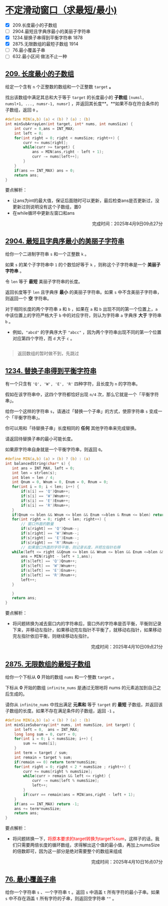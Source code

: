 # [不定滑动窗口（求最短/最小)](https://leetcode.cn/discuss/post/0viNMK/)

- [x] 209.长度最小的子数组
- [ ] 2904.最短且字典序最小的美丽子字符串
- [x] 1234.替换子串得到平衡字符串 1878
- [x] 2875.无限数组的最短子数组 1914
- [ ] 76.最小覆盖子串
- [ ] 632.最小区间 做法不止一种

##  [209. 长度最小的子数组](https://leetcode.cn/problems/minimum-size-subarray-sum/)

给定一个含有 `n` 个正整数的数组和一个正整数 `target` **。**

找出该数组中满足其总和大于等于 `target` 的长度最小的 **子数组** `[numsl, numsl+1, ..., numsr-1, numsr]` ，并返回其长度**。**如果不存在符合条件的子数组，返回 `0` 。

```c
#define MIN(a,b) (a) < (b) ? (a) : (b)
int minSubArrayLen(int target, int* nums, int numsSize) {
    int curr = 0,ans = INT_MAX;
    int left = 0;
    for(int right = 0; right < numsSize; right++) {
        curr += nums[right];
        while(curr >= target) {
            ans = MIN(ans,right - left + 1);
            curr -= nums[left++];
        }
    }
    if(ans == INT_MAX) ans = 0;
    return ans;
}
```

要点解析：

- 让ans为int的最大值，保证后面随时可以更新，最后检查ans是否更新过，没更新过则说明没有这个子数组，置0
- 在while循环中更新左窗口和ans

<p align="right">完成时间：2025年4月9日09点27分</p>

## [2904. 最短且字典序最小的美丽子字符串](https://leetcode.cn/problems/shortest-and-lexicographically-smallest-beautiful-string/)

给你一个二进制字符串 `s` 和一个正整数 `k` 。

如果 `s` 的某个子字符串中 `1` 的个数恰好等于 `k` ，则称这个子字符串是一个 **美丽子字符串** 。

令 `len` 等于 **最短** 美丽子字符串的长度。

返回长度等于 `len` 且字典序 **最小** 的美丽子字符串。如果 `s` 中不含美丽子字符串，则返回一个 **空** 字符串。

对于相同长度的两个字符串 `a` 和 `b` ，如果在 `a` 和 `b` 出现不同的第一个位置上，`a` 中该位置上的字符严格大于 `b` 中的对应字符，则认为字符串 `a` 字典序 **大于** 字符串 `b` 。

- 例如，`"abcd"` 的字典序大于 `"abcc"` ，因为两个字符串出现不同的第一个位置对应第四个字符，而 `d` 大于 `c` 。

```c

```

> 返回数组的暂时做不到，先跳过

## [1234. 替换子串得到平衡字符串](https://leetcode.cn/problems/replace-the-substring-for-balanced-string/)

有一个只含有 `'Q', 'W', 'E', 'R'` 四种字符，且长度为 `n` 的字符串。

假如在该字符串中，这四个字符都恰好出现 `n/4` 次，那么它就是一个「平衡字符串」。

 

给你一个这样的字符串 `s`，请通过「替换一个子串」的方式，使原字符串 `s` 变成一个「平衡字符串」。

你可以用和「待替换子串」长度相同的 **任何** 其他字符串来完成替换。

请返回待替换子串的最小可能长度。

如果原字符串自身就是一个平衡字符串，则返回 `0`。

 ```c
#define MIN(a,b) (a) > (b) ? (b) : (a)
int balancedString(char* s) {
    int ans = INT_MAX, left = 0;
    int len = strlen(s);
    int blen = len / 4;
    int Qnum = 0, Wnum = 0, Enum = 0, Rnum = 0;
    for(int i = 0; i < len; i++) {
        if(s[i] == 'Q')Qnum++;
        if(s[i] == 'W')Wnum++;
        if(s[i] == 'E')Enum++;
        if(s[i] == 'R')Rnum++;
    }
    if(Qnum <= blen && Wnum <= blen && Enum <=blen & Rnum <= blen) return 0;
    for(int right = 0; right < len; right++) {
        // 窗口外面的数量
        if(s[right] == 'Q')Qnum--;
        if(s[right] == 'W')Wnum--;
        if(s[right] == 'E')Enum--;
        if(s[right] == 'R')Rnum--;
        // 如果窗口外面的字符平衡，则记录长度，并把左指针右移
    while(left <= right &&Qnum <= blen && Wnum <= blen && Enum <=blen && Rnum <= blen){
        ans = MIN(right - left + 1,ans);
        if(s[left] == 'Q')Qnum++;
        if(s[left] == 'W')Wnum++;
        if(s[left] == 'E')Enum++;
        if(s[left] == 'R')Rnum++;
        left++;
    }

    }
    return ans;
}
 ```

要点解析：

- 将问题转换为减去窗口内的字符串后，窗口外的字符串是否平衡，平衡则记录下来，并移动左指针，如果移动完左指针不平衡了，就移动右指针，如果移动完左指针依旧平衡，则继续移动左指针。

<p align="right">完成时间：2025年4月10日09点21分</p>	

## [2875. 无限数组的最短子数组](https://leetcode.cn/problems/minimum-size-subarray-in-infinite-array/)

给你一个下标从 **0** 开始的数组 `nums` 和一个整数 `target` 。

下标从 **0** 开始的数组 `infinite_nums` 是通过无限地将 nums 的元素追加到自己之后生成的。

请你从 `infinite_nums` 中找出满足 **元素和** 等于 `target` 的 **最短** 子数组，并返回该子数组的长度。如果不存在满足条件的子数组，返回 `-1` 。

```c
#define MIN(a,b) (a) < (b) ? (a) : (b)
int minSizeSubarray(int* nums, int numsSize, int target) {
    int left = 0,  ans = INT_MAX;
    long long sum = 0, curr = 0;
    for(int i = 0; i < numsSize; i++) {
        sum += nums[i];
    }
    int term = target / sum;
    int remain = target % sum;
    if(remain == 0) return term*numsSize;
    for(int right = 0; right < 2 * numsSize ; right++) {
        curr += nums[right % numsSize];
        while(curr > remain && left <= right) {
            curr -= nums[left % numsSize];
            left++;
        }
        if(curr == remain)ans = MIN(ans,right - left + 1);
    }
    if(ans == INT_MAX) return -1;
    ans += term*numsSize;
    return ans;
}
```

要点解析：

- 将问题转换一下，<font color = "red">将原本要求的target转换为target%sum</font>，这样子的话，我们只需要两倍长度的循环数组，求得解出这个值的最小值，再加上numsSize的倍数即可，因为这一部分是绝对需要整个的数组来组成

<p align="right">完成时间：2025年4月10日16点07分</p>	

## [76. 最小覆盖子串](https://leetcode.cn/problems/minimum-window-substring/)

给你一个字符串 `s` 、一个字符串 `t` 。返回 `s` 中涵盖 `t` 所有字符的最小子串。如果 `s` 中不存在涵盖 `t` 所有字符的子串，则返回空字符串 `""` 。

```c

```

